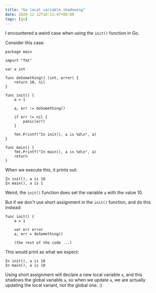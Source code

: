 ```yaml
---
title: "Go local variable shadowing"
date: 2020-12-12T16:11:47+08:00
tags: [go]
---
```

I encountered a weird case when using the `init()` function in Go.

Consider this case:

```
package main

import "fmt"

var a int

func doSomething() (int, error) {
	return 10, nil
}

func init() {
	a = 1

	a, err := doSomething()

	if err != nil {
		panic(err)
	}

	fmt.Printf("In init(), a is %d\n", a)
}

func main() {
	fmt.Printf("In main(), a is %d\n", a)
	return
}
```

When we execute this, it prints out:

```
In init(), a is 10
In main(), a is 1
```

Weird, the `init()` function does set the variable `a` with the value 10.

But if we don't use short assignment in the `init()` function, and do this instead:

```
func init() {
	a = 1

	var err error
	a, err = doSomething()

	(the rest of the code ...)
```

This would print as what we expect:

```
In init(), a is 10
In main(), a is 10
```

Using short assignment will declare a new local variable `a`, and this shadows the global variable `a`, so when we update `a`, we are actually updating the local variant, not the global one. :)
